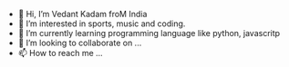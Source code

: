 - 👋 Hi, I’m Vedant Kadam froM India
- 👀 I’m interested in sports, music and coding.
- 🌱 I’m currently learning programming language like python, javascritp
- 💞️ I’m looking to collaborate on ...
- 📫 How to reach me ...

<!---
vedant1kadam/vedant1kadam is a ✨ special ✨ repository because its `README.md` (this file) appears on your GitHub profile.
You can click the Preview link to take a look at your changes.
--->
